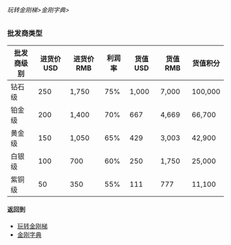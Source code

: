 ###### 玩转金刚梯>金刚字典>
### 批发商类型

|批发商级别|进货价USD|进货价RMB|利润率|货值USD|货值RMB|货值积分
|--------|--------|--------| ----|------|-------|-------| 
| 钻石级  |250     |1,750   |75%  |1,000 |7,000|100,000
| 铂金级  |200     |1,400   |70%  |667   |4,669|66,700
| 黄金级  |150     |1,050   |65%  |429   |3,003|42,900
| 白银级  |100     |700     |60%  |250   |1,750|25,000
| 紫铜级  |50      |350     |55%  |111   |777|11,100

#### 返回到
- [玩转金刚梯](https://github.com/a2zitpro/web/blob/master/LadderFree/A.md)
- [金刚字典](https://github.com/a2zitpro/web/blob/master/LadderFree/kkDictionary/KKDictionary.md)

